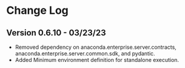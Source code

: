 # Change Log

## Version 0.6.10 - 03/23/23
* Removed dependency on anaconda.enterprise.server.contracts, anaconda.enterprise.server.common.sdk, and pydantic.
* Added Minimum environment definition for standalone execution.
